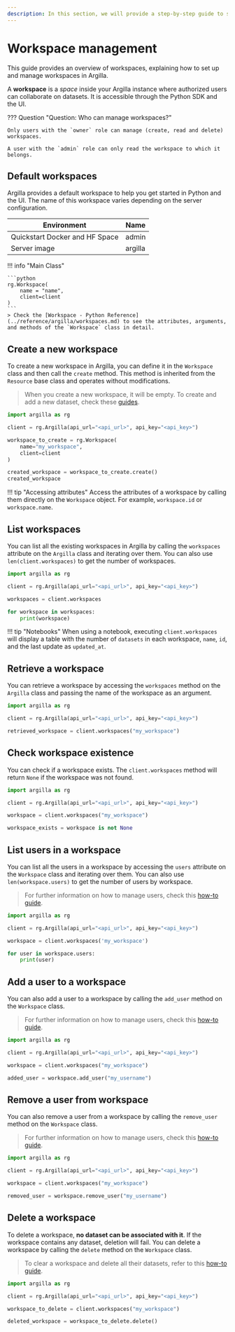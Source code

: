 ```yaml
---
description: In this section, we will provide a step-by-step guide to show how to manage workspaces.
---
```


# Workspace management

This guide provides an overview of workspaces, explaining how to set up and manage workspaces in Argilla.

A **workspace** is a *space* inside your Argilla instance where authorized users can collaborate on datasets. It is accessible through the Python SDK and the UI.

??? Question "Question: Who can manage workspaces?"

    Only users with the `owner` role can manage (create, read and delete) workspaces.

    A user with the `admin` role can only read the workspace to which it belongs.

## Default workspaces

Argilla provides a default workspace to help you get started in Python and the UI. The name of this workspace varies depending on the server configuration.

| Environment                   | Name |
|-------------------------------|----------|
| Quickstart Docker and HF Space | admin    |
| Server image                  | argilla  |

!!! info "Main Class"

    ```python
    rg.Workspace(
        name = "name",
        client=client
    )
    ```
    > Check the [Workspace - Python Reference](../reference/argilla/workspaces.md) to see the attributes, arguments, and methods of the `Workspace` class in detail.

## Create a new workspace

To create a new workspace in Argilla, you can define it in the `Workspace` class and then call the `create` method. This method is inherited from the `Resource` base class and operates without modifications.

> When you create a new workspace, it will be empty. To create and add a new dataset, check these [guides](dataset.md).

```python
import argilla as rg

client = rg.Argilla(api_url="<api_url>", api_key="<api_key>")

workspace_to_create = rg.Workspace(
    name="my_workspace",
    client=client
)

created_workspace = workspace_to_create.create()
created_workspace
```
!!! tip "Accessing attributes"
    Access the attributes of a workspace by calling them directly on the `Workspace` object. For example, `workspace.id` or `workspace.name`.

## List workspaces

You can list all the existing workspaces in Argilla by calling the `workspaces` attribute on the `Argilla` class and iterating over them. You can also use `len(client.workspaces)` to get the number of workspaces.

```python
import argilla as rg

client = rg.Argilla(api_url="<api_url>", api_key="<api_key>")

workspaces = client.workspaces

for workspace in workspaces:
    print(workspace)
```
!!! tip "Notebooks"
    When using a notebook, executing `client.workspaces` will display a table with the number of `datasets` in each workspace, `name`, `id`, and the last update as `updated_at`.

## Retrieve a workspace

You can retrieve a workspace by accessing the `workspaces` method on the `Argilla` class and passing the name of the workspace as an argument.

```python
import argilla as rg

client = rg.Argilla(api_url="<api_url>", api_key="<api_key>")

retrieved_workspace = client.workspaces("my_workspace")
```

## Check workspace existence

You can check if a workspace exists. The `client.workspaces` method will return `None` if the workspace was not found.

```python
import argilla as rg

client = rg.Argilla(api_url="<api_url>", api_key="<api_key>")

workspace = client.workspaces("my_workspace")

workspace_exists = workspace is not None
```

## List users in a workspace

You can list all the users in a workspace by accessing the `users` attribute on the `Workspace` class and iterating over them. You can also use `len(workspace.users)` to get the number of users by workspace.

> For further information on how to manage users, check this [how-to guide](user.md).

```python
import argilla as rg

client = rg.Argilla(api_url="<api_url>", api_key="<api_key>")

workspace = client.workspaces('my_workspace')

for user in workspace.users:
    print(user)
```

## Add a user to a workspace

You can also add a user to a workspace by calling the `add_user` method on the `Workspace` class.

> For further information on how to manage users, check this [how-to guide](user.md).

```python
import argilla as rg

client = rg.Argilla(api_url="<api_url>", api_key="<api_key>")

workspace = client.workspaces("my_workspace")

added_user = workspace.add_user("my_username")
```

## Remove a user from workspace

You can also remove a user from a workspace by calling the `remove_user` method on the `Workspace` class.

> For further information on how to manage users, check this [how-to guide](user.md).

```python
import argilla as rg

client = rg.Argilla(api_url="<api_url>", api_key="<api_key>")

workspace = client.workspaces("my_workspace")

removed_user = workspace.remove_user("my_username")
```

## Delete a workspace

To delete a workspace, **no dataset can be associated with it**. If the workspace contains any dataset, deletion will fail. You can delete a workspace by calling the `delete` method on the `Workspace` class.

> To clear a workspace and delete all their datasets, refer to this [how-to guide](dataset.md).

```python
import argilla as rg

client = rg.Argilla(api_url="<api_url>", api_key="<api_key>")

workspace_to_delete = client.workspaces("my_workspace")

deleted_workspace = workspace_to_delete.delete()
```